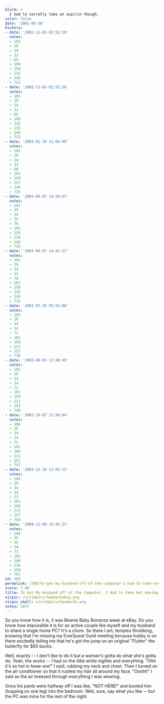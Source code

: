 ```yaml
---
blurb: >
  I had to secretly take an aspirin though.
color: false
date: '2001-05-30'
history:
- date: '2002-11-03 02:52:20'
  votes:
  - 103
  - 29
  - 34
  - 32
  - 69
  - 100
  - 158
  - 226
  - 249
  - 725
- date: '2002-11-03 02:52:26'
  votes:
  - 103
  - 29
  - 34
  - 32
  - 69
  - 100
  - 158
  - 226
  - 249
  - 725
- date: '2003-02-19 21:04:09'
  votes:
  - 103
  - 29
  - 34
  - 33
  - 69
  - 101
  - 158
  - 227
  - 249
  - 735
- date: '2003-04-07 14:19:43'
  votes:
  - 103
  - 29
  - 34
  - 33
  - 70
  - 101
  - 158
  - 229
  - 249
  - 735
- date: '2003-04-07 14:41:37'
  votes:
  - 103
  - 29
  - 34
  - 33
  - 70
  - 101
  - 158
  - 229
  - 249
  - 735
- date: '2003-07-20 05:55:08'
  votes:
  - 105
  - 29
  - 34
  - 34
  - 71
  - 101
  - 158
  - 231
  - 253
  - 736
- date: '2003-08-03 12:40:49'
  votes:
  - 105
  - 29
  - 34
  - 34
  - 71
  - 101
  - 159
  - 231
  - 253
  - 740
- date: '2003-10-07 22:58:04'
  votes:
  - 106
  - 29
  - 34
  - 34
  - 71
  - 101
  - 160
  - 231
  - 257
  - 747
- date: '2003-12-18 11:03:15'
  votes:
  - 106
  - 29
  - 34
  - 34
  - 73
  - 101
  - 160
  - 232
  - 257
  - 750
- date: '2009-12-09 15:45:37'
  votes:
  - 106
  - 29
  - 35
  - 34
  - 73
  - 101
  - 160
  - 236
  - 258
  - 761
id: 208
permalink: /208/to-get-my-husband-off-of-the-computer-i-had-to-fake-not-having-a-headache/
score: 7.88
title: To Get My Husband off of the Computer, I Had to Fake Not Having a Headache
vicpic: victimpics/headachebig.png
vicpic_small: victimpics/headache.png
votes: 1817
---
```


So you know how it is, it was Beanie Baby Bonanza week at eBay. Do you
know how impossible it is for an active couple like myself and my
husband to share a single home PC? It's a chore. So there I am, temples
throbbing, knowing that I'm missing my EverQuest Guild meeting because
hubby is on there excitedly telling me that he's got the jump on an
original "Flutter" the butterfly for $65 bucks.

Well, exactly -- I don't like to do it but a woman's gotta do what she's
gotta do. Yeah, the works -- I had on the little white nightie and
everything. "Ohh it's so hot in heee-ere!" I said, rubbing my neck and
chest. Then I turned on the air conditioner so that it rustled my hair
all around my face. "Ooohh" I said as the air breezed through everything
I was wearing.

Once his pants were halfway off I was like, "NOT HERE!" and booted him
(hopping on one leg) into the bedroom. Well, sure, say what you like --
but the PC was mine for the rest of the night.
